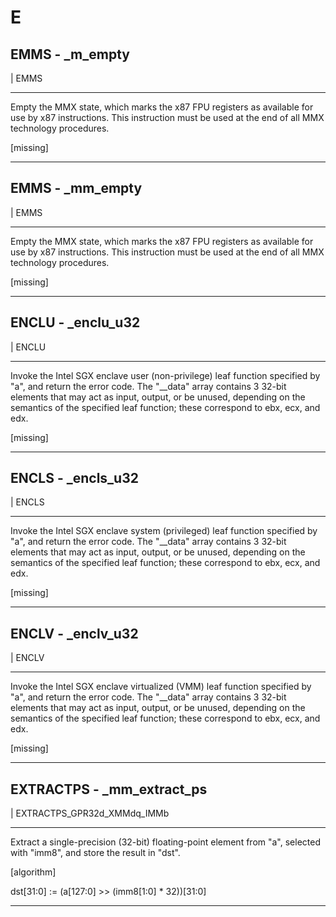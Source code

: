 # E

## EMMS - _m_empty

| EMMS

--------------------------------------------------------------------------------------------------------------
Empty the MMX state, which marks the x87 FPU registers as available for use by x87 instructions. This
instruction must be used at the end of all MMX technology procedures.

[missing]

--------------------------------------------------------------------------------------------------------------

## EMMS - _mm_empty

| EMMS

--------------------------------------------------------------------------------------------------------------
Empty the MMX state, which marks the x87 FPU registers as available for use by x87 instructions. This
instruction must be used at the end of all MMX technology procedures.

[missing]

--------------------------------------------------------------------------------------------------------------

## ENCLU - _enclu_u32

| ENCLU

--------------------------------------------------------------------------------------------------------------
Invoke the Intel SGX enclave user (non-privilege) leaf function specified by "a", and return the error code.
The "__data" array contains 3 32-bit elements that may act as input, output, or be unused, depending on the
semantics of the specified leaf function; these correspond to ebx, ecx, and edx.

[missing]

--------------------------------------------------------------------------------------------------------------

## ENCLS - _encls_u32

| ENCLS

--------------------------------------------------------------------------------------------------------------
Invoke the Intel SGX enclave system (privileged) leaf function specified by "a", and return the error code.
The "__data" array contains 3 32-bit elements that may act as input, output, or be unused, depending on the
semantics of the specified leaf function; these correspond to ebx, ecx, and edx.

[missing]

--------------------------------------------------------------------------------------------------------------

## ENCLV - _enclv_u32

| ENCLV

--------------------------------------------------------------------------------------------------------------
Invoke the Intel SGX enclave virtualized (VMM) leaf function specified by "a", and return the error code. The
"__data" array contains 3 32-bit elements that may act as input, output, or be unused, depending on the
semantics of the specified leaf function; these correspond to ebx, ecx, and edx.

[missing]

--------------------------------------------------------------------------------------------------------------

## EXTRACTPS - _mm_extract_ps

| EXTRACTPS_GPR32d_XMMdq_IMMb

--------------------------------------------------------------------------------------------------------------
Extract a single-precision (32-bit) floating-point element from "a", selected with "imm8", and store the
result in "dst".

[algorithm]

dst[31:0] := (a[127:0] &gt;&gt; (imm8[1:0] * 32))[31:0]

--------------------------------------------------------------------------------------------------------------
